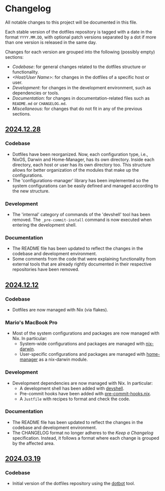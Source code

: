# Changelog

All notable changes to this project will be documented in this file.

Each stable version of the dotfiles repository is tagged with a date in the
format `YYYY.MM.DD`, with optional patch versions separated by a dot if more
than one version is released in the same day.

Changes for each version are grouped into the following (possibly empty)
sections:

- _Codebase_: for general changes related to the dotfiles structure or
  functionality.
- _\<Host/User Name\>_: for changes in the dotfiles of a specific host or user.
- _Development_: for changes in the development environment, such as
  dependencies or tools.
- _Documentation_: for changes in documentation-related files such as
  `README.md` or `CHANGELOG.md`.
- _Miscellaneous_: for changes that do not fit in any of the previous sections.

## [2024.12.28]

### Codebase

- Dotfiles have been reorganized. Now, each configuration type, i.e., NixOS,
  Darwin and Home-Manager, has its own directory. Inside each directory, each
  host or user has its own directory too. This structure allows for better
  organization of the modules that make up the configurations.
- The 'configurations-manager' library has been implemented so the system
  configurations can be easily defined and managed according to the new
  structure.

### Development

- The 'internal' category of commands of the 'devshell' tool has been removed.
  The `_pre-commit-install` command is now executed when entering the
  development shell.

### Documentation

- The README file has been updated to reflect the changes in the codebase and
  development environment.
- Some comments from the code that were explaining functionality from
  external tools that are already rightly documented in their respective
  repositories have been removed.

## [2024.12.12]

### Codebase

- Dotfiles are now managed with Nix (via flakes).

### Mario's MacBook Pro

- Most of the system configurations and packages are now managed with Nix. In
  particular:
  - System-wide configurations and packages are managed with
    [nix-darwin](https://github.com/LnL7/nix-darwin).
  - User-specific configurations and packages are managed with
    [home-manager](https://github.com/nix-community/home-manager) as a
    nix-darwin module.

### Development

- Development dependencies are now managed with Nix. In particular:
  - A development shell has been added with
    [devshell](https://github.com/numtide/devshell).
  - Pre-commit hooks have been added with
    [pre-commit-hooks.nix](https://github.com/cachix/pre-commit-hooks.nix/tree/master).
  - A `Justfile` with recipes to format and check the code.

### Documentation

- The README file has been updated to reflect the changes in the codebase and
  development environment.
- The CHANGELOG format no longer adheres to the _Keep a Changelog_
  specification. Instead, it follows a format where each change is grouped by
  the affected area.

## [2024.03.19]

### Codebase

- Initial version of the dotfiles repository using the
  [dotbot](https://github.com/anishathalye/dotbot) tool.

<!-- External links -->
[2024.12.28]:
  https://github.com/mariovagomarzal/dotfiles/releases/tag/2024.12.28
[2024.12.12]:
  https://github.com/mariovagomarzal/dotfiles/releases/tag/2024.12.12
[2024.03.19]:
  https://github.com/mariovagomarzal/dotfiles/releases/tag/2024.03.19
